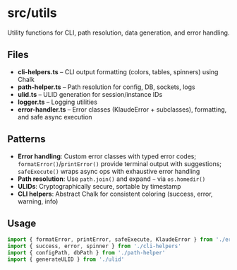 # src/utils

Utility functions for CLI, path resolution, data generation, and error handling.

## Files

- **cli-helpers.ts** – CLI output formatting (colors, tables, spinners) using Chalk
- **path-helper.ts** – Path resolution for config, DB, sockets, logs
- **ulid.ts** – ULID generation for session/instance IDs
- **logger.ts** – Logging utilities
- **error-handler.ts** – Error classes (KlaudeError + subclasses), formatting, and safe async execution

## Patterns

- **Error handling**: Custom error classes with typed error codes; `formatError()`/`printError()` provide terminal output with suggestions; `safeExecute()` wraps async ops with exhaustive error handling
- **Path resolution**: Use `path.join()` and expand `~` via `os.homedir()`
- **ULIDs**: Cryptographically secure, sortable by timestamp
- **CLI helpers**: Abstract Chalk for consistent coloring (success, error, warning, info)

## Usage

```typescript
import { formatError, printError, safeExecute, KlaudeError } from './error-handler'
import { success, error, spinner } from './cli-helpers'
import { configPath, dbPath } from './path-helper'
import { generateULID } from './ulid'
```
